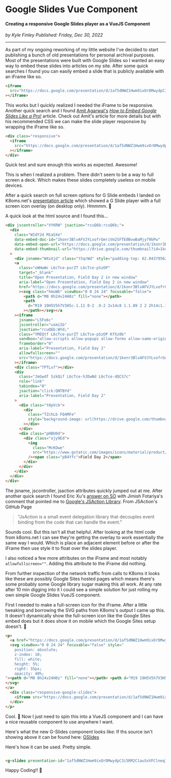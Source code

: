 # Google Slides Vue Component

#### Creating a responsive Google Slides player as a VueJS Component

_<div class="article-meta-data"> by Kyle Finley</span> Published:
<time itemprop="pubdate" datetime="12/30/2022">Friday, Dec 30, 2022</time></div>_

---

As part of my ongoing reworking of my little website I've decided to start publishing a
bunch of old presentations for personal archival purposes. Most of the presentations were
built with Google Slides so I wanted an easy way to embed these slides into articles on my
site. After some quick searches I found you can easily embed a slide that is publicly
available with an iFrame like so.

```html
<iframe
  src="https://docs.google.com/presentation/d/1af5dNWZ1Hwm9ixOrDMwydpC3i5RM2C1auSxVFClneqI/embed"
></iframe>
```

This works but I quickly realized I needed the iFrame to be responsive. Another quick
search and I found [Amit Agarwal's](https://twitter.com/labnol)
_[How to Embed Google Slides Like a Pro!](https://www.labnol.org/embed-google-slides-200615)_
article. Check out Amit's article for more details but with his recommended CSS we can
make the slide player responsive by wrapping the iFrame like so.

```html
<div class="responsive">
  <iframe
    src="https://docs.google.com/presentation/d/1af5dNWZ1Hwm9ixOrDMwydpC3i5RM2C1auSxVFClneqI/embed"
  ></iframe>
</div>
```

Quick test and sure enough this works as expected. Awesome!

This is when I realized a problem. There didn't seem to be a way to full screen a deck.
Which makes these slides completely useless on mobile devices.

After a quick search on full screen options for G Slide embeds I landed on K8oms.net's
[presentation article](https://www.k8oms.net/images/presentations) which showed a G Slide
player with a full screen icon overlay (on desktop only). Hmmmm. :thinking:

A quick look at the html source and I found this...

```html
<div jscontroller="VYKRW" jsaction="rcuQ6b:rcuQ6b;">
  <div
    class="WIdY2d M1aSXe"
    data-embed-doc-id="1konr3BlvAFVJYLvofrGmriVm2SFTE0BvwBaMjy79bPw"
    data-embed-open-url="https://docs.google.com/presentation/d/1konr3BlvAFVJYLvofrGmriVm2SFTE0BvwBaMjy79bPw/present"
    data-embed-thumbnail-url="https://drive.google.com/thumbnail?id=1konr3BlvAFVJYLvofrGmriVm2SFTE0BvwBaMjy79bPw&amp;sz=w967-h540-p-k-nu"
  >
    <div jsname="WXxXjd" class="t5qrWd" style="padding-top: 62.0437956204%"></div>
    <a
      class="oWHwWc L6cTce-purZT L6cTce-pSzOP"
      target="_blank"
      title="Open Presentation, Field Day 2 in new window"
      aria-label="Open Presentation, Field Day 2 in new window"
      href="https://docs.google.com/presentation/d/1konr3BlvAFVJYLvofrGmriVm2SFTE0BvwBaMjy79bPw/present"
      ><svg class="hmuWb" viewBox="0 0 24 24" focusable="false">
        <path d="M0 0h24v24H0z" fill="none"></path>
        <path
          d="M19 19H5V5h7V3H5c-1.11 0-2 .9-2 2v14c0 1.1.89 2 2 2h14c1.1 0 2-.9 2-2v-7h-2v7zM14 3v2h3.59l-9.83 9.83 1.41 1.41L19 6.41V10h2V3h-7z"
        ></path></svg></a
    ><iframe
      jsname="L5Fo6c"
      jscontroller="usmiIb"
      jsaction="rcuQ6b:WYd;"
      class="YMEQtf L6cTce-purZT L6cTce-pSzOP KfXz0b"
      sandbox="allow-scripts allow-popups allow-forms allow-same-origin allow-popups-to-escape-sandbox allow-downloads allow-modals"
      frameborder="0"
      aria-label="Presentation, Field Day 2"
      allowfullscreen=""
      src="https://docs.google.com/presentation/d/1konr3BlvAFVJYLvofrGmriVm2SFTE0BvwBaMjy79bPw/embed?delayms=3000&amp;loop=true&amp;start=true"
    ></iframe>
    <div class="TPTLxf"></div>
    <div
      class="JmGwdf SzkQif L6cTce-hJDwNd L6cTce-dQCS7c"
      role="link"
      tabindex="0"
      jsaction="click:QNTBYd"
      aria-label="Presentation, Field Day 2"
    >
      <div class="t0pVcb">
        <div
          class="TZchLb FQ4MFe"
          style="background-image: url(https://drive.google.com/thumbnail?id=1konr3BlvAFVJYLvofrGmriVm2SFTE0BvwBaMjy79bPw&amp;sz=w967-h540-p-k-nu);"
        ></div>
      </div>
      <div class="pHBU0d">
        <div class="ojy9Ed">
          <img
            class="McKOwe"
            src="https://www.gstatic.com/images/icons/material/product/1x/slides_32dp.png"
          /><span class="pB4Yfc">Field Day 2</span>
        </div>
      </div>
    </div>
  </div>
</div>
```

The jsname, jscontroller, jsaction attributes quickly jumped out at me. After another quick search I found Eric Xu's [answer on SO](https://stackoverflow.com/a/65461417) with Jimish Fotariya's comment that pointed me to [Google's JSAction Library](https://github.com/google/jsaction). From JSAction's GitHub Page

> "JsAction is a small event delegation library that decouples event binding from the code that can handle the event."

Sounds cool. But this isn't all that helpful. After looking at the html code from k8oms.net I can see they're getting the overlay to work essentially the same way I would. Which is place an adjacent element before or after the iFrame then use style it to float over the slides player.

I also noticed a few more attributes on the iFrame and most notably ```allowfullscreen=""```. Adding this attribute to the iFrame did nothing.

From further inspection of the network traffic from calls to K8oms it looks like these are possibly Google Sites hosted pages which means there's some probably some Google library sugar making this all work. At any rate after 10 min digging into it I could see a simple solution for just rolling my own simple Google Slides VueJS component.

First I needed to make a full-screen icon for the iFrame. After a little tweaking and borrowing the SVG paths from K8oms's output I came up this. It doesn't dynamically show the full-screen icon like the Google Sites embed does but it does show it on mobile which the Google Sites setup doesn't. :rocket:

```html
<p>
  <a href="https://docs.google.com/presentation/d/1af5dNWZ1Hwm9ixOrDMwydpC3i5RM2C1auSxVFClneqI/present" target="_blank">
  <svg viewBox="0 0 24 24" focusable="false" style="
    position: absolute;
    z-index: 10;
    fill: white;
    height: 5%;
    right: 35px;
    opacity: 40%;
"><path d="M0 0h24v24H0z" fill="none"></path> <path d="M19 19H5V5h7V3H5c-1.11 0-2 .9-2 2v14c0 1.1.89 2 2 2h14c1.1 0 2-.9 2-2v-7h-2v7zM14 3v2h3.59l-9.83 9.83 1.41 1.41L19 6.41V10h2V3h-7z"></path>
</svg>
</a>
  <div class="responsive-google-slides">
    <iframe src="https://docs.google.com/presentation/d/1af5dNWZ1Hwm9ixOrDMwydpC3i5RM2C1auSxVFClneqI/embed" allowfullscreen></iframe>
  </div>
</p>

```

Cool. :partying_face: Now I just need to spin this into a VueJS component and I can have a nice reusable component to use anywhere I want.

Here's what the new G-Slides component looks like:
<git-hub-source-code lang="html" path="https://api.github.com/repos/kfinley/KyleFinley.net/contents/packages/vue2-client/src/components/GSlides.vue"/>
If ths source isn't showing above it can be found here: [GSlides](https://github.com/kfinley/KyleFinley.net/blob/main/packages/vue2-client/src/components/GSlides.vue)

Here's how it can be used. Pretty simple.

```html

<g-slides presentation-id="1af5dNWZ1Hwm9ixOrDMwydpC3i5RM2C1auSxVFClneqI" label="IaC with CDK"></g-slides>

```

Happy Coding!! :beers:
